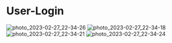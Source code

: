 # User-Login

![photo_2023-02-27_22-34-26](https://user-images.githubusercontent.com/100088472/221669682-c998115b-17c6-4561-b11f-b027eef72da0.jpg)
![photo_2023-02-27_22-34-18](https://user-images.githubusercontent.com/100088472/221669741-c7c06fbf-5d32-496b-a773-46eec304c87e.jpg)
![photo_2023-02-27_22-34-21](https://user-images.githubusercontent.com/100088472/221669749-1773ffbe-96f4-4119-b149-952fe0b2234a.jpg)
![photo_2023-02-27_22-34-24](https://user-images.githubusercontent.com/100088472/221669763-77e92135-ff52-49dd-9f3e-623e910b9d1f.jpg)
